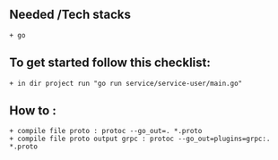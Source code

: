 ## Needed /Tech stacks
    + go
    
## To get started follow this checklist:
    + in dir project run "go run service/service-user/main.go"

## How to :
    + compile file proto : protoc --go_out=. *.proto
    + compile file proto output grpc : protoc --go_out=plugins=grpc:. *.proto
